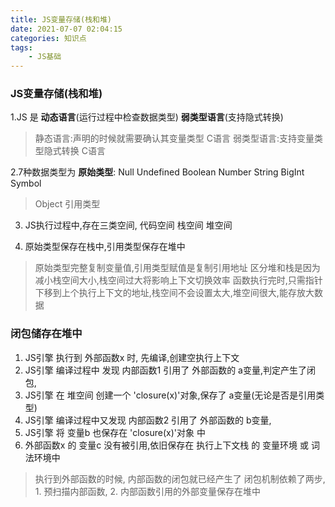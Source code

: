 ```yaml
---
title: JS变量存储(栈和堆)
date: 2021-07-07 02:04:15
categories: 知识点
tags: 
    - JS基础
---
```


### JS变量存储(栈和堆)

1.JS 是 __动态语言__(运行过程中检查数据类型) __弱类型语言__(支持隐式转换)

> 静态语言:声明的时候就需要确认其变量类型 C语言
> 弱类型语言:支持变量类型隐式转换 C语言

2.7种数据类型为 __原始类型__: Null Undefined Boolean Number String BigInt Symbol

> Object 引用类型

3. JS执行过程中,存在三类空间, 代码空间 栈空间 堆空间

4. 原始类型保存在栈中,引用类型保存在堆中

> 原始类型完整复制变量值,引用类型赋值是复制引用地址
> 区分堆和栈是因为 减小栈空间大小,栈空间过大将影响上下文切换效率
> 函数执行完时,只需指针下移到上个执行上下文的地址,栈空间不会设置太大,堆空间很大,能存放大数据

### 闭包储存在堆中

1. JS引擎 执行到 外部函数x 时, 先编译,创建空执行上下文
2. JS引擎 编译过程中 发现 内部函数1 引用了 外部函数的 a变量,判定产生了闭包,
3. JS引擎 在 堆空间 创建一个 'closure(x)'对象,保存了 a变量(无论是否是引用类型)
4. JS引擎 编译过程中又发现 内部函数2 引用了 外部函数的 b变量,
5. JS引擎 将 变量b 也保存在 'closure(x)'对象 中
6. 外部函数x 的 变量c 没有被引用,依旧保存在 执行上下文栈 的 变量环境 或 词法环境中

> 执行到外部函数的时候, 内部函数的闭包就已经产生了
> 闭包机制依赖了两步, 1. 预扫描内部函数, 2. 内部函数引用的外部变量保存在堆中
